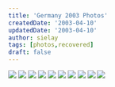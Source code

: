 ```yaml
---
title: 'Germany 2003 Photos'
createdDate: '2003-04-10'
updatedDate: '2003-04-10'
author: sielay
tags: [photos,recovered]
draft: false
---
```


![](./46.jpg)
![](./48.jpg)
![](./49.jpg)
![](./50.jpg)
![](./56.jpg)
![](./63.jpg)
![](./64.jpg)
![](./76.jpg)
![](./77.jpg)
![](./78.jpg)

